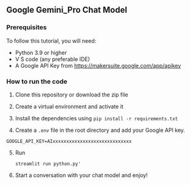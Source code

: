 ## Google Gemini_Pro Chat Model

### Prerequisites

To follow this tutorial, you will need:

- Python 3.9 or higher
- V S code (any preferable IDE)
- A Google API Key from https://makersuite.google.com/app/apikey



### How to run the code

1. Clone this repository or download the zip file
2. Create a virtual environment and activate it
3. Install the dependencies using `pip install -r requirements.txt`
    
4. Create a `.env` file in the root directory and add your Google API key.

```
GOOGLE_API_KEY=AIxxxxxxxxxxxxxxxxxxxxxxxxxxxxx

```

5. Run
   ```
   streamlit run python.py' 
   ```
8. Start a conversation with your chat model and enjoy!
